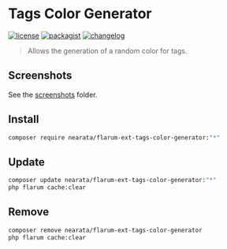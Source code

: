 # Tags Color Generator

[![license](https://img.shields.io/github/license/nearata/flarum-ext-tags-color-generator?style=flat)](https://github.com/Nearata/flarum-ext-tags-color-generator/blob/main/UNLICENSE)
[![packagist](https://img.shields.io/packagist/v/nearata/flarum-ext-tags-color-generator?style=flat)](https://packagist.org/packages/nearata/flarum-ext-tags-color-generator)
[![changelog](https://img.shields.io/github/release-date/nearata/flarum-ext-tags-color-generator?label=last%20release%20date)](https://github.com/Nearata/flarum-ext-tags-color-generator/blob/main/CHANGELOG.md)

> Allows the generation of a random color for tags.

## Screenshots

See the [screenshots](screenshots) folder.

## Install

```sh
composer require nearata/flarum-ext-tags-color-generator:"*"
```

## Update

```sh
composer update nearata/flarum-ext-tags-color-generator:"*"
php flarum cache:clear
```

## Remove

```sh
composer remove nearata/flarum-ext-tags-color-generator
php flarum cache:clear
```
